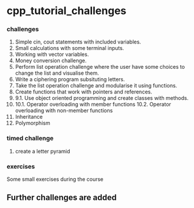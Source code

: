 # cpp_tutorial_challenges

### challenges
1. Simple cin, cout statements with included variables.
2. Small calculations with some terminal inputs.
3. Working with vector variables.
4. Money conversion challenge.
5. Perform list operation challenge where the user have some choices to change the list and visualise them.
6. Write a ciphering program subsituting letters.
7. Take the list operation challenge and modularise it using functions.
8. Create functions that work with pointers and references.
9.
    9.1. Use object oriented programming and create classes with methods.
10.
    10.1. Operator overloading with member functions
    10.2. Operator overloading with non-member functions
11. Inheritance
12. Polymorphism
### timed challenge
1. create a letter pyramid

### exercises
Some small exercises during the course

## Further challenges are added

